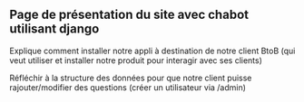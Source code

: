 ## Page de présentation du site avec chabot utilisant django


Explique comment installer notre appli à destination de notre client BtoB (qui veut utiliser et installer notre produit pour interagir avec ses clients)


Réfléchir à la structure des données pour que notre client puisse rajouter/modifier des questions (créer un utilisateur via /admin)


